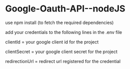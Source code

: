 # Google-Oauth-API--nodeJS


use npm install (to fetch the required dependencies)

add your credentials to the following lines in the .env file


clientId = your google client id for the project

clientSecret = your google client secret for the project

redirectionUrl = redirect url registered for the credential

